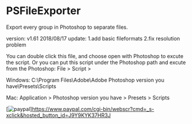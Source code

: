 # PSFileExporter
Export every group in Photoshop to separate files. 

version: v1.61 2018/08/17
update:
1.add basic fileformats
2.fix resolution problem

You can double click this file, and choose open with Photoshop to excute the script.
Or you can put this script under the Photoshop path and excute from the Photoshop: File > Script >

Windows:
C:\Program Files\Adobe\Adobe Photoshop version you have\Presets\Scripts

Mac:
Application > Photoshop version you have > Presets > Scripts

[![paypal](https://www.paypalobjects.com/en_US/i/btn/btn_donateCC_LG.gif)]https://www.paypal.com/cgi-bin/webscr?cmd=_s-xclick&hosted_button_id=J9Y9KYK37HR3J
